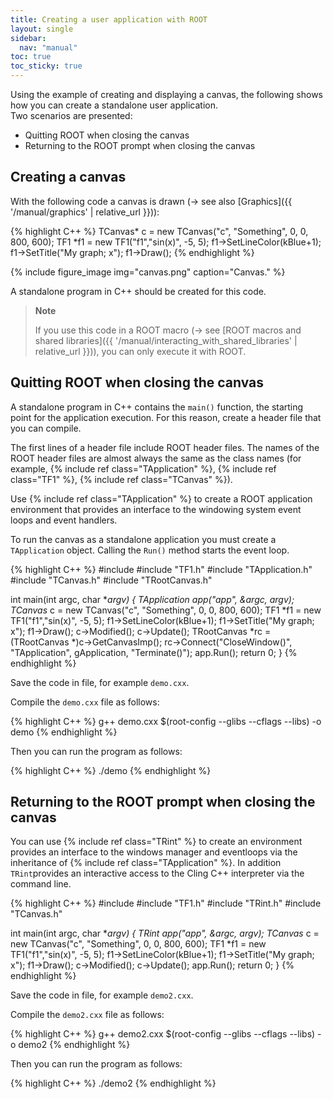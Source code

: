 ```yaml
---
title: Creating a user application with ROOT
layout: single
sidebar:
  nav: "manual"
toc: true
toc_sticky: true
---
```


Using the example of creating and displaying a canvas, the following shows how you can create a standalone user application.<br/>
Two scenarios are presented:

- Quitting ROOT when closing the canvas
- Returning to the ROOT prompt when closing the canvas


## Creating a canvas

With the following code a canvas is drawn (→ see also [Graphics]({{ '/manual/graphics' | relative_url }})):

{% highlight C++ %}
   TCanvas* c = new TCanvas("c", "Something", 0, 0, 800, 600);
   TF1 *f1 = new TF1("f1","sin(x)", -5, 5);
   f1->SetLineColor(kBlue+1);
   f1->SetTitle("My graph; x");
   f1->Draw();
{% endhighlight %}

{% include figure_image
   img="canvas.png"
   caption="Canvas."
%}

A standalone program in C++ should be created for this code. 

> **Note**
>
> If you use this code in a ROOT macro (→ see [ROOT macros and shared libraries]({{ '/manual/interacting_with_shared_libraries' | relative_url }})), you can only execute it with ROOT.


## Quitting ROOT when closing the canvas

A standalone program in C++ contains the `main()` function, the starting point for the application execution. For this reason, create a header file that you can compile.

The first lines of a header file include ROOT header files. The names of the ROOT header files are almost always the same as the class names (for example, {% include ref class="TApplication" %}, {% include ref class="TF1" %}, {% include ref class="TCanvas" %}).

Use {% include ref class="TApplication" %} to create a ROOT application environment that provides an interface to the windowing system event loops and event handlers. 

To run the canvas as a standalone application you must create a `TApplication` object. Calling the `Run()` method starts the event loop.

{% highlight C++ %}
#include <iostream>
#include "TF1.h"
#include "TApplication.h"
#include "TCanvas.h"
#include "TRootCanvas.h"

int main(int argc, char **argv)
{
   TApplication app("app", &argc, argv);
   TCanvas* c = new TCanvas("c", "Something", 0, 0, 800, 600);
   TF1 *f1 = new TF1("f1","sin(x)", -5, 5);
   f1->SetLineColor(kBlue+1);
   f1->SetTitle("My graph; x");
   f1->Draw();
   c->Modified(); c->Update();
   TRootCanvas *rc = (TRootCanvas *)c->GetCanvasImp();
   rc->Connect("CloseWindow()", "TApplication", gApplication, "Terminate()");
   app.Run();
   return 0;
}
{% endhighlight %}

Save the code in file, for example `demo.cxx`.

Compile the `demo.cxx` file as follows:

{% highlight C++ %}
   g++ demo.cxx $(root-config --glibs --cflags --libs) -o demo
{% endhighlight %}

Then you can run the program as follows:

{% highlight C++ %}
   ./demo
{% endhighlight %}

## Returning to the ROOT prompt when closing the canvas

You can use {% include ref class="TRint" %} to create an environment provides an interface to the windows manager and eventloops via the inheritance of {% include ref class="TApplication" %}. In addition `TRint`provides an interactive access to the Cling C++ interpreter via the command line.

{% highlight C++ %}
#include <iostream>
#include "TF1.h"
#include "TRint.h"
#include "TCanvas.h"

int main(int argc, char **argv)
{
   TRint app("app", &argc, argv);
   TCanvas* c = new TCanvas("c", "Something", 0, 0, 800, 600);
   TF1 *f1 = new TF1("f1","sin(x)", -5, 5);
   f1->SetLineColor(kBlue+1);
   f1->SetTitle("My graph; x");
   f1->Draw();
   c->Modified(); c->Update();
   app.Run();
   return 0;
}
{% endhighlight %}


Save the code in file, for example `demo2.cxx`.

Compile the `demo2.cxx` file as follows:

{% highlight C++ %}
   g++ demo2.cxx $(root-config --glibs --cflags --libs) -o demo2
{% endhighlight %}

Then you can run the program as follows:

{% highlight C++ %}
   ./demo2
{% endhighlight %}
